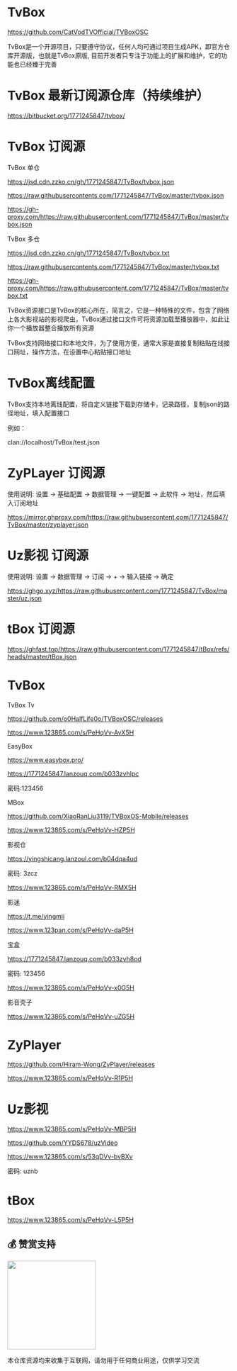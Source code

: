 # TvBox

https://github.com/CatVodTVOfficial/TVBoxOSC

TvBox是一个开源项目，只要遵守协议，任何人均可通过项目生成APK，即官方仓库开源版，也就是TvBox原版, 目前开发者只专注于功能上的扩展和维护，它的功能也已经臻于完善

# TvBox 最新订阅源仓库（持续维护）

https://bitbucket.org/1771245847/tvbox/

# TvBox 订阅源

TvBox 单仓

https://jsd.cdn.zzko.cn/gh/1771245847/TvBox/tvbox.json

https://raw.githubusercontents.com/1771245847/TvBox/master/tvbox.json

https://gh-proxy.com/https://raw.githubusercontent.com/1771245847/TvBox/master/tvbox.json

TvBox 多仓

https://jsd.cdn.zzko.cn/gh/1771245847/TvBox/tvbox.txt

https://raw.githubusercontents.com/1771245847/TvBox/master/tvbox.txt

https://gh-proxy.com/https://raw.githubusercontent.com/1771245847/TvBox/master/tvbox.txt

TvBox资源接口是TvBox的核心所在，简言之，它是一种特殊的文件，包含了网络上各大影视站的影视爬虫，TvBox通过接口文件可将资源加载至播放器中，如此让你一个播放器整合播放所有资源

TvBox支持网络接口和本地文件，为了使用方便，通常大家是直接复制粘贴在线接口网址，操作方法，在设置中心粘贴接口地址

# TvBox离线配置

TvBox支持本地离线配置，将自定义链接下载到存储卡，记录路径，复制json的路径地址，填入配置接口

例如：

clan://localhost/TvBox/test.json

# ZyPLayer 订阅源

使用说明: 设置 -> 基础配置 -> 数据管理 -> 一键配置 -> 此软件  -> 地址，然后填入订阅地址

https://mirror.ghproxy.com/https://raw.githubusercontent.com/1771245847/TvBox/master/zyplayer.json

# Uz影视 订阅源

使用说明: 设置 -> 数据管理 -> 订阅 -> + -> 输入链接 -> 确定

https://ghgo.xyz/https://raw.githubusercontent.com/1771245847/TvBox/master/uz.json

# tBox 订阅源

https://ghfast.top/https://raw.githubusercontent.com/1771245847/tBox/refs/heads/master/tBox.json

# TvBox

TvBox Tv

https://github.com/o0HalfLife0o/TVBoxOSC/releases

https://www.123865.com/s/PeHqVv-AvX5H

EasyBox

https://www.easybox.pro/

https://1771245847.lanzouq.com/b033zvhlpc

密码:123456

MBox

https://github.com/XiaoRanLiu3119/TVBoxOS-Mobile/releases

https://www.123865.com/s/PeHqVv-HZP5H

影视仓

https://yingshicang.lanzoul.com/b04dqa4ud

密码: 3zcz

https://www.123865.com/s/PeHqVv-RMX5H

影迷

https://t.me/yingmii

https://www.123pan.com/s/PeHqVv-daP5H

宝盒

https://1771245847.lanzouq.com/b033zvh8od

密码: 123456

https://www.123865.com/s/PeHqVv-x0G5H

影音壳子

https://www.123865.com/s/PeHqVv-uZG5H

# ZyPlayer

https://github.com/Hiram-Wong/ZyPlayer/releases

https://www.123865.com/s/PeHqVv-R1P5H

# Uz影视

https://www.123865.com/s/PeHqVv-MBP5H

https://github.com/YYDS678/uzVideo

https://www.123865.com/s/53qDVv-bvBXv

密码: uznb

# tBox

https://www.123865.com/s/PeHqVv-L5P5H

## 💰 赞赏支持
<p>
<img width="200" height="200" src="https://pica.zhimg.com/v2-5e3b875bdd86bec3edfee61813d4f396_1440w.jpg">
</p>


本仓库资源均来收集于互联网，请勿用于任何商业用途，仅供学习交流
